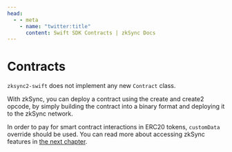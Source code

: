 ```yaml
---
head:
  - - meta
    - name: "twitter:title"
      content: Swift SDK Contracts | zkSync Docs
---
```


# Contracts

`zksync2-swift` does not implement any new `Contract` class.

With zkSync, you can deploy a contract using the create and create2 opcode, by simply building the contract into a binary format and deploying it to the zkSync network.

In order to pay for smart contract interactions in ERC20 tokens, `customData` override should be used. You can read more about accessing zkSync features in [the next chapter](./features.md).
